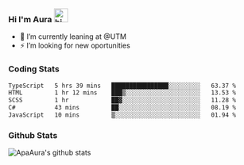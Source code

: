 ### Hi I'm Aura <img src="https://user-images.githubusercontent.com/1303154/88677602-1635ba80-d120-11ea-84d8-d263ba5fc3c0.gif" width="28px" alt="hi">

- 🔭 I’m currently leaning at @UTM
- ⚡ I’m looking for new oportunities


### Coding Stats

<!--START_SECTION:waka-->

```txt
TypeScript   5 hrs 39 mins   ████████████████░░░░░░░░░   63.37 %
HTML         1 hr 12 mins    ███▒░░░░░░░░░░░░░░░░░░░░░   13.53 %
SCSS         1 hr            ██▓░░░░░░░░░░░░░░░░░░░░░░   11.28 %
C#           43 mins         ██░░░░░░░░░░░░░░░░░░░░░░░   08.19 %
JavaScript   10 mins         ▒░░░░░░░░░░░░░░░░░░░░░░░░   01.94 %
```

<!--END_SECTION:waka-->

### Github Stats

![ApaAura's github stats](https://github-readme-stats.vercel.app/api?username=ApaAura&count_private=true&theme=tokyonight&hide=contribs,prs)
